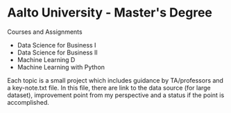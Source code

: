 # Aalto University - Master's Degree

Courses and Assignments
- Data Science for Business I
- Data Science for Business II
- Machine Learning D
- Machine Learning with Python 

Each topic is a small project which includes guidance by TA/professors and a key-note.txt file. In this file, there are link to the data source (for large dataset), improvement point from my perspective and a status if the point is accomplished. 
